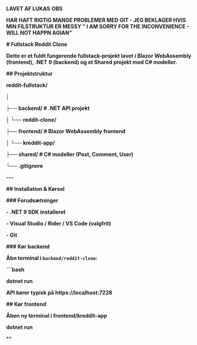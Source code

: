 **LAVET AF LUKAS** 
**OBS** 

**HAR HAFT RIGTIG MANGE PROBLEMER MED GIT - JEG BEKLAGER HVIS MIN FILSTRUKTUR ER MESSY " I AM SORRY FOR THE INCONVENIENCE - WILL NOT HAPPN AGIAN"**



**# Fullstack Reddit Clone**



**Dette er et fuldt fungerende fullstack-projekt lavet i Blazor WebAssembly (frontend), .NET 9 (backend) og et Shared projekt med C# modeller.**



**## Projektstruktur**



**reddit-fullstack/**

**│**

**├── backend/ # .NET API projekt**

**│ └── reddit-clone/**

**├── frontend/ # Blazor WebAssembly frontend**

**│ └── kreddit-app/**

**├── shared/ # C# modeller (Post, Comment, User)**

**└── .gitignore**


**---**



**## Installation \& Kørsel**



**### Forudsætninger**

**- .NET 9 SDK installeret**

**- Visual Studio / Rider / VS Code (valgfrit)**

**- Git**

**### Kør backend**

**Åbn terminal i `backend/reddit-clone`:**

**```bash**

**dotnet run**

**API kører typisk på https://localhost:7228**





**## Kør frontend** 

**Åben ny terminal i frontend/kreddit-app** 

**dotnet run** 

**
